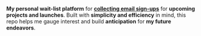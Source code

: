 **My personal wait-list platform** for [**collecting email sign-ups**](https://wodiwaitlist.netlify.app/) for **upcoming projects and launches**. Built with **simplicity and efficiency** in mind, this repo helps me gauge interest and build **anticipation** for **my future endeavors**.
